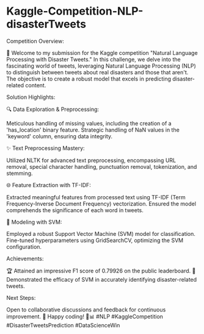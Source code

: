 # Kaggle-Competition-NLP-disasterTweets

Competition Overview:

🚀 Welcome to my submission for the Kaggle competition "Natural Language Processing with Disaster Tweets." In this challenge, we delve into the fascinating world of tweets, leveraging Natural Language Processing (NLP) to distinguish between tweets about real disasters and those that aren't. The objective is to create a robust model that excels in predicting disaster-related content.

Solution Highlights:

🔍 Data Exploration & Preprocessing:

Meticulous handling of missing values, including the creation of a 'has_location' binary feature.
Strategic handling of NaN values in the 'keyword' column, ensuring data integrity.

✨ Text Preprocessing Mastery:

Utilized NLTK for advanced text preprocessing, encompassing URL removal, special character handling, punctuation removal, tokenization, and stemming.

🌐 Feature Extraction with TF-IDF:

Extracted meaningful features from processed text using TF-IDF (Term Frequency-Inverse Document Frequency) vectorization.
Ensured the model comprehends the significance of each word in tweets.

🚄 Modeling with SVM:

Employed a robust Support Vector Machine (SVM) model for classification.
Fine-tuned hyperparameters using GridSearchCV, optimizing the SVM configuration.

Achievements:

🏆 Attained an impressive F1 score of 0.79926 on the public leaderboard.
🌟 Demonstrated the efficacy of SVM in accurately identifying disaster-related tweets.

Next Steps:

Open to collaborative discussions and feedback for continuous improvement.
🙌 Happy coding! 🚀📊 #NLP #KaggleCompetition #DisasterTweetsPrediction #DataScienceWin
